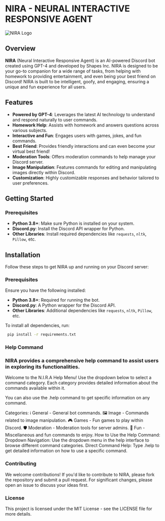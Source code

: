 # NIRA - NEURAL INTERACTIVE RESPONSIVE AGENT

![NIRA Logo](https://media.discordapp.net/attachments/1260069913813319773/1269681573788389437/image_1.png?ex=66d13f5c&is=66cfeddc&hm=b305355801bd9f3de812be825e1337bd6d35a2f4257127a3276cd3a51b16d5bc&=&format=webp&quality=lossless&width=601&height=601) <!-- Replace with the actual path to your logo -->

## Overview

**NIRA** (Neural Interactive Responsive Agent) is an AI-powered Discord bot created using GPT-4 and developed by Shapes Inc. NIRA is designed to be your go-to companion for a wide range of tasks, from helping with homework to providing entertainment, and even being your best friend on Discord! NIRA is built to be intelligent, goofy, and engaging, ensuring a unique and fun experience for all users.

## Features

- **Powered by GPT-4**: Leverages the latest AI technology to understand and respond naturally to user commands.
- **Homework Help**: Assists with homework and answers questions across various subjects.
- **Interactive and Fun**: Engages users with games, jokes, and fun commands.
- **Best Friend**: Provides friendly interactions and can even become your virtual best friend!
- **Moderation Tools**: Offers moderation commands to help manage your Discord server.
- **Image Manipulation**: Features commands for editing and manipulating images directly within Discord.
- **Customization**: Highly customizable responses and behavior tailored to user preferences.

## Getting Started

### Prerequisites

- **Python 3.8+**: Make sure Python is installed on your system.
- **Discord.py**: Install the Discord API wrapper for Python.
- **Other Libraries**: Install required dependencies like `requests`, `nltk`, `Pillow`, etc.

## Installation

Follow these steps to get NIRA up and running on your Discord server:

### Prerequisites

Ensure you have the following installed:

- **Python 3.8+**: Required for running the bot.
- **Discord.py**: A Python wrapper for the Discord API.
- **Other Libraries**: Additional dependencies like `requests`, `nltk`, `Pillow`, etc.

To install all dependencies, run:

```bash
 pip install -r requirements.txt
```


### Help Command
### NIRA provides a comprehensive help command to assist users in exploring its functionalities.

Welcome to the N.I.R.A Help Menu!
Use the dropdown below to select a command category. Each category provides detailed information about the commands available within it.

You can also use the .help <command> command to get specific information on any command.

Categories:
ℹ️ General - General bot commands.
🖼️ Image - Commands related to image manipulation.
🎮 Games - Fun games to play within Discord.
🛡️ Moderation - Moderation tools for server admins.
🎉 Fun - Miscellaneous and fun commands to enjoy.
How to Use the Help Command:
Dropdown Navigation: Use the dropdown menu in the help interface to browse different command categories.
Direct Command Help: Type .help <command> to get detailed information on how to use a specific command.


### Contributing
We welcome contributions! If you'd like to contribute to NIRA, please fork the repository and submit a pull request. For significant changes, please open an issue to discuss your ideas first.

### License
This project is licensed under the MIT License - see the LICENSE file for more details.
